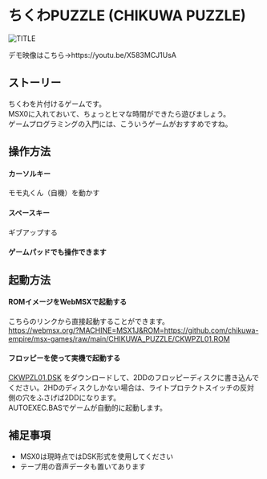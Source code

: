 # ちくわPUZZLE (CHIKUWA PUZZLE)

![TITLE](https://user-images.githubusercontent.com/124578804/226267471-1e679e13-b520-44d7-8e9a-58955a3e7410.png)
<p>デモ映像はこちら→https://youtu.be/X583MCJ1UsA</p>

## ストーリー
ちくわを片付けるゲームです。<br>
MSX0に入れておいて、ちょっとヒマな時間ができたら遊びましょう。<br>
ゲームプログラミングの入門には、こういうゲームがおすすめですね。

## 操作方法
#### カーソルキー
モモ丸くん（自機）を動かす
#### スペースキー
ギブアップする
#### ゲームパッドでも操作できます

## 起動方法
#### ROMイメージをWebMSXで起動する
こちらのリンクから直接起動することができます。<br>
https://webmsx.org/?MACHINE=MSX1J&ROM=https://github.com/chikuwa-empire/msx-games/raw/main/CHIKUWA_PUZZLE/CKWPZL01.ROM
#### フロッピーを使って実機で起動する
[CKWPZL01.DSK](https://github.com/chikuwa-empire/msx-games/raw/main/CHIKUWA_PUZZLE/CKWPZL01.DSK)
をダウンロードして、2DDのフロッピーディスクに書き込んでください。2HDのディスクしかない場合は、ライトプロテクトスイッチの反対側の穴をふさげば2DDになります。<br>
AUTOEXEC.BASでゲームが自動的に起動します。

## 補足事項
* MSX0は現時点ではDSK形式を使用してください
* テープ用の音声データも置いてあります
